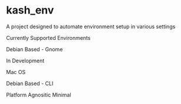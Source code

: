 # kash_env

A project designed to automate environment setup in various settings

Currently Supported Environments

Debian Based - Gnome

In Development

Mac OS

Debian Based - CLI

Platform Agnositic Minimal


